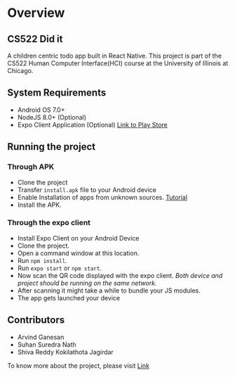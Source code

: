 # Overview
## CS522 Did it 
A children centric todo app built in React Native. This project is part of the CS522 Human Computer Interface(HCI) course at the University of Illinois at Chicago.

## System Requirements
  - Android OS 7.0+
  - NodeJS 8.0+ (Optional)
  - Expo Client Application (Optional) [Link to Play Store](https://play.google.com/store/apps/details?id=host.exp.exponent&hl=en_US&gl=US)
  

## Running the project
### Through APK
  - Clone the project
  - Transfer `install.apk` file to your Android device
  - Enable Installation of apps from unknown sources. [Tutorial](https://www.androidauthority.com/how-to-install-apks-31494/)
  - Install the APK.
  
### Through the expo client
  - Install Expo Client on your Android Device
  - Clone the project.
  - Open a command window at this location.
  - Run `npm install`.
  - Run `expo start` or `npm start`.
  - Now scan the QR code displayed with the expo client. *Both device and project should be running on the same network.*
  - After scanning it might take a while to bundle your JS modules.
  - The app gets launched your device
  
## Contributors

* Arvind Ganesan
* Suhan Suredra Nath
* Shiva Reddy Kokilathota Jagirdar  
  
  

To know more about the project, please visit [Link](https://sites.google.com/uic.edu/diditprojectwebsite/home)
  
